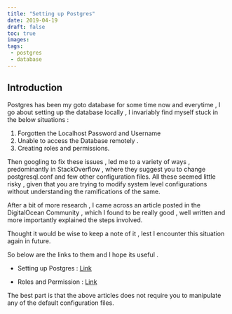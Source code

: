 ```yaml
---
title: "Setting up Postgres"
date: 2019-04-19
draft: false
toc: true
images:
tags:
 - postgres
 - database
---
```


Introduction
------------

Postgres has been my goto database for some time now and everytime , I go about setting up the database locally , I invariably find myself stuck in the below situations :  

1. Forgotten the Localhost Password and Username 
2. Unable to access the Database remotely . 
3. Creating roles and permissions. 

Then googling to fix these issues , led me to a variety of ways , predominantly in StackOverflow , where they suggest you to change postgresql.conf and few other configuration files. All these seemed little risky , given that you are trying to modify system level configurations without understanding the ramifications of the same. 

After a bit of more research , I came across an article posted in the DigitalOcean Community , which I found to be really good , well written and more importantly explained the steps involved. 

Thought it would be wise to keep a note of it , lest I encounter this situation again in future. 

So below are the links to them and I hope its useful . 

- Setting up Postgres : [Link](https://www.digitalocean.com/community/tutorials/how-to-install-and-use-postgresql-on-ubuntu-18-04)

- Roles and Permission : [Link](https://www.digitalocean.com/community/tutorials/how-to-use-roles-and-manage-grant-permissions-in-postgresql-on-a-vps--2)

The best part is that the above articles does not require you to manipulate any of the default configuration files. 

